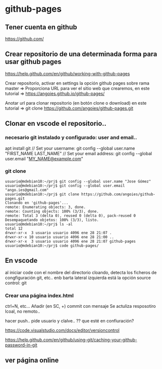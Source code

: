# github-pages

## Tener cuenta en github
https://github.com/

## Crear repositorio de una determinada forma para usar github pages
https://help.github.com/en/github/working-with-github-pages

Crear repositorio, activar en settings la opción  github pages sobre rama master
=> Proporciona URL para ver el sitio web que crearemos, 
 en este tutorial => https://angoies.github.io/github-pages/

Anotar url para clonar repositorio (en botón clone o download)
  en este tutorial => git clone https://github.com/angoies/github-pages.git

## Clonar en vscode el repositorio..

### necesario git instalado y configurado: user and email..
apt install git
// Set your username:
git config --global user.name "FIRST_NAME LAST_NAME"
// Set your email address:
git config --global user.email "MY_NAME@example.com"

### git clone
```console
usuario@mdebian10:~/prj$ git config --global user.name "Jose Gómez"
usuario@mdebian10:~/prj$ git config --global user.email "ango.ies@gmail.com"
usuario@mdebian10:~/prj$ git clone https://github.com/angoies/github-pages.git
Clonando en 'github-pages'...
remote: Enumerating objects: 3, done.
remote: Counting objects: 100% (3/3), done.
remote: Total 3 (delta 0), reused 0 (delta 0), pack-reused 0
Desempaquetando objetos: 100% (3/3), listo.
usuario@mdebian10:~/prj$ ls -al
total 12
drwxr-xr-x  3 usuario usuario 4096 ene 28 21:07 .
drwxr-xr-x 10 usuario usuario 4096 ene 28 21:00 ..
drwxr-xr-x  3 usuario usuario 4096 ene 28 21:07 github-pages
usuario@mdebian10:~/prj$ code github-pages/

```

## En vscode
al iniciar code con el nombre del directorio cloando, detecta los ficheros de congfiguración git, etc..
enb barta lateral izquierda está la opción source control: git
### Crear una página index.html
ctrl+N, etc...
Añadir (en SC, +)
commit con mensaje
Se actuliza resposotiro lcoal, no remoto..

hacer push.. pide usuario y clalve..
?? que esté en confiuración?


https://code.visualstudio.com/docs/editor/versioncontrol

https://help.github.com/en/github/using-git/caching-your-github-password-in-git


## ver página online
